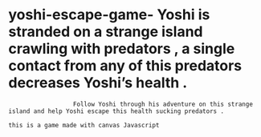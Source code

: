# yoshi-escape-game- Yoshi is stranded on a strange island crawling with predators , a single contact from any of this predators decreases Yoshi’s health . 
                      Follow Yoshi through his adventure on this strange island and help Yoshi escape this health sucking predators .
            
    this is a game made with canvas Javascript 
